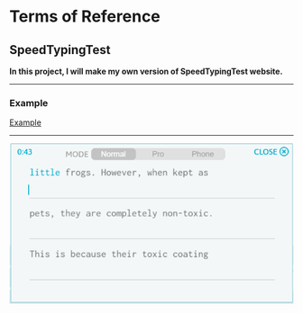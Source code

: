 # Terms of Reference

## SpeedTypingTest

**In this project, I will make my own version of SpeedTypingTest website.**
____

### Example

[Example](https://www.typingtest.com/)
___
![pic](Screenshot_1.png)